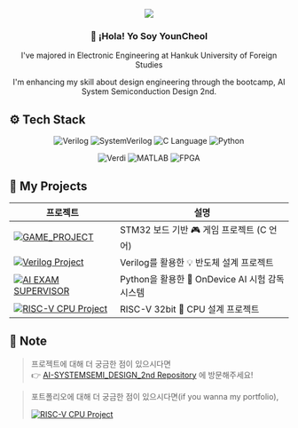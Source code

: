 <!-- 헤더 -->
<p align="center">
  <img src="https://capsule-render.vercel.app/api?type=waving&color=dfbcf7&height=120&section=header&fontSize=50&fontColor=FFFFFF" />
</p>

<h3 align="center">👋 ¡Hola! Yo Soy <strong>YounCheol</strong></h3>
<p align="center">I've majored in Electronic Engineering at Hankuk University of Foreign Studies</p>
<p align="center">I'm enhancing my skill about design engineering through the bootcamp, AI System Semiconduction Design 2nd.</p>

## ⚙️ Tech Stack

<p align="center">
  <img src="https://img.shields.io/badge/Verilog-1E90FF?style=for-the-badge&logo=verilog&logoColor=white" alt="Verilog" />
  <img src="https://img.shields.io/badge/SystemVerilog-7B68EE?style=for-the-badge&logo=verilog&logoColor=white" alt="SystemVerilog" />
  <img src="https://img.shields.io/badge/C-00599C?style=for-the-badge&logo=c&logoColor=white" alt="C Language" />
  <img src="https://img.shields.io/badge/Python-3776AB?style=for-the-badge&logo=python&logoColor=white" alt="Python" />
</p>
<p align="center">
  <img src="https://img.shields.io/badge/Verdi-003366?style=for-the-badge&logo=git&logoColor=white" alt="Verdi" />
  <img src="https://img.shields.io/badge/MATLAB-0076A8?style=for-the-badge&logo=mathworks&logoColor=white" alt="MATLAB" />
  <img src="https://img.shields.io/badge/FPGA-6A1B9A?style=for-the-badge&logo=altiumdesigner&logoColor=white" alt="FPGA" />
</p>

## 📂 My Projects

| 프로젝트 | 설명 |
|----------|------|
| [![GAME_PROJECT](https://img.shields.io/badge/Notion-000000?style=for-the-badge&logo=notion&logoColor=white)](https://www.notion.so/Embedded-SW-GAME-PROJECT-259a8b2400b080f7aa48e1d167635b0c?source=copy_link) | STM32 보드 기반 🎮 게임 프로젝트 (C 언어) |
| [![Verilog Project](https://img.shields.io/badge/Notion-000000?style=for-the-badge&logo=notion&logoColor=white)](https://www.notion.so/Verilog-Project-259a8b2400b080e4b04fd411f230a8a7?source=copy_link) | Verilog를 활용한 💡 반도체 설계 프로젝트 |
| [![AI EXAM SUPERVISOR](https://img.shields.io/badge/Notion-000000?style=for-the-badge&logo=notion&logoColor=white)](https://www.notion.so/AI-EXAM-SUPERVISOR-25ba8b2400b080dda526c2b285b25f49?source=copy_link) | Python을 활용한 🤖 OnDevice AI 시험 감독 시스템 |
| [![RISC-V CPU Project](https://img.shields.io/badge/Notion-000000?style=for-the-badge&logo=notion&logoColor=white)](https://www.notion.so/RISC-V-CPU-RV32I-256a8b2400b080eaae8ffffbcf48dab4?source=copy_link) | RISC-V 32bit 🧠 CPU 설계 프로젝트 |

## 📌 Note

> 프로젝트에 대해 더 궁금한 점이 있으시다면  
> 👉 [AI-SYSTEMSEMI_DESIGN_2nd Repository](https://github.com/abcu7832/AI-SYSTEMSEMI_DESIGN_2nd) 에 방문해주세요!

> 포트폴리오에 대해 더 궁금한 점이 있으시다면(if you wanna my portfolio),
> 
> [![RISC-V CPU Project](https://img.shields.io/badge/Notion-000000?style=for-the-badge&logo=notion&logoColor=white)](https://www.notion.so/Portfolio-260a8b2400b080deb1cdfe4e26455b75?source=copy_link)
